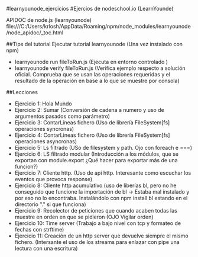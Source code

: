 #learnyounode_ejercicios 
#Ejercios de nodeschool.io (LearnYounde)

APIDOC de node.js (learnyounode) file:///C:/Users/krlosh/AppData/Roaming/npm/node_modules/learnyounode/node_apidoc/_toc.html

##Tips del tutorial
Ejecutar tutorial learnyounode (Una vez instalado con npm)
- learnyounode run fileToRun.js (Ejecuta en entorno controlado )
- learnyounode verify fileToRun.js (Verifica ejemplo respecto a solución oficial. Comprueba que se usan las operaciones requeridas y el resultado de la operación en base a lo que se muestre por consola)

##Lecciones
* Ejercicio 1: Hola Mundo
* Ejercicio 2: Sumar (Conversión de cadena a numero y uso de argumentos pasados como parámetro)
* Ejercicio 3: ContarLineas fichero (Uso de librería FileSystem[fs] operaciones syncronas)
* Ejercicio 4: ContarLineas fichero (Uso de librería FileSystem[fs] operaciones asyncronas)
* Ejercicio 5: Ls filtrado (USo de filesystem y path. Ojo con foreach e ===)
* Ejercicio 6: LS filtrado modular (Introducción a los módulos, que se exportan con module.export ¿Qué hacer para exportar más de una funcion?)
* Ejercicio 7: Cliente http. (Uso de api http. Interesante como escuchar los eventos que provoca response)
* Ejercicio 8: Cliente http acumulativo (uso de liberías bl, pero no he conseguido que funcione la importación de bl -> Estaba mal instalado y por eso no lo encontraba. Instalándolo con npm install bl estando en el directorio "." si que funciona)
* Ejercicio 9: Recolector de peticiones que cuando acaben todas las muestre en orden en que se pidieron (OJO Vigilar orden)
* Ejercicio 10: Time server (Trabajo a bajo nivel con tcp y formateo de fechas con strftime)
* Ejercicio 11: Creación de un http server que devuelve siempre el mismo fichero. (Intersante el uso de los streams para enlazar con pipe una lectura con una escritura)

